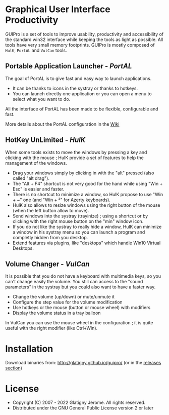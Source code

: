# Graphical User Interface Productivity

GUIPro is a set of tools to improve usability, productivity and accessibility of the standard win32 interface while keeping the tools as light as possible. All tools have very small memory footprints.
GUIPro is mostly composed of `HulK`, `PortAL` and `VulCan` tools.

## Portable Application Launcher - _PortAL_

The goal of PortAL is to give fast and easy way to launch applications.

* It can be thanks to icons in the systray or thanks to hotkeys.
* You can launch directly one application or you can open a menu to select what you want to do.

All the interface of PortAL has been made to be flexible, configurable and fast.

More details about the PortAL configuration in the [Wiki](https://github.com/glatigny/guipro/wiki/PortAL-Configuration)

## HotKey UnLimited - _HulK_

When some tools exists to move the windows by pressing a key and clicking with the mouse ; HulK provide a set of features to help the management of the windows.

* Drag your windows simply by clicking in with the "alt" pressed (also called "alt drag").
* The "Alt + F4" shortcut is not very good for the hand while using "Win + Esc" is easier and faster.
* There is no shortcut to minimize a window, so HulK propose to use "Win + ~" one (and "Win + ²" for Azerty keyboards).
* HulK also allows to resize windows using the right button of the mouse (when the left button allow to move).
* Send windows into the systray (trayinize) ; using a shortcut or by clicking with the right mouse button on the "min" window icon.
* If you do not like the systray to really hide a window, HulK can minimize a window in his systray menu so you can launch a program and completly hidden from you desktop.
* Extend features via plugins, like "desktops" which handle Win10 Virtual Desktops.

## Volume Changer - _VulCan_

It is possible that you do not have a keyboard with multimedia keys, so you can't change easily the volume. You still can access to the "sound parameters" in the systray but you could also want to have a faster way.

* Change the volume (up/down) or mute/unmute it
* Configure the step value for the volume modification
* Use hotkeys or the mouse (button or mouse wheel) with modifiers
* Display the volume status in a tray balloon

In VulCan you can use the mouse wheel in the configuration ; it is quite useful with the right modifier (like Ctrl+Win).

# Installation

Download binaries from: http://glatigny.github.io/guipro/ (or in the [releases section](https://github.com/glatigny/guipro/releases))

# License

* Copyright (C) 2007 - 2022 Glatigny Jerome. All rights reserved.
* Distributed under the GNU General Public License version 2 or later
